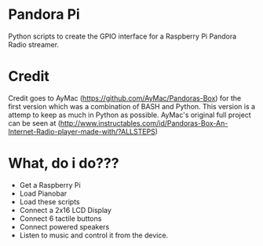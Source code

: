 Pandora Pi
============

Python scripts to create the GPIO interface for a Raspberry Pi Pandora Radio streamer.

Credit
============
Credit goes to AyMac (https://github.com/AyMac/Pandoras-Box) for the first version which was a combination of BASH and Python. This version is a attemp to keep as much in Python as possible. AyMac's original full project can be seen at (http://www.instructables.com/id/Pandoras-Box-An-Internet-Radio-player-made-with/?ALLSTEPS)


What, do i do???
============
- Get a Raspberry Pi
- Load Pianobar
- Load these scripts
- Connect a 2x16 LCD Display
- Connect 6 tactile buttons
- Connect powered speakers
- Listen to music and control it from the device.